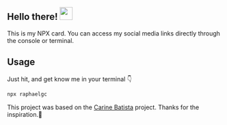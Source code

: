 ## Hello there!  <img src="https://media.giphy.com/media/hvRJCLFzcasrR4ia7z/giphy.gif" width="30px">

This is my NPX card. You can access my social media links directly through the console or terminal.

## Usage

Just hit, and get know me in your terminal 👇

```sh
npx raphaelgc
```

This project was based on the [Carine Batista](https://github.com/carinebatista/npx_card#readme) project. Thanks for the inspiration.🌼
